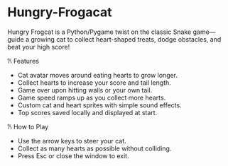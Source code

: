 # Hungry-Frogacat
Hungry Frogcat is a Python/Pygame twist on the classic Snake game—guide a growing cat to collect heart-shaped treats, dodge obstacles, and beat your high score!

𐙚 Features
- Cat avatar moves around eating hearts to grow longer.
- Collect hearts to increase your score and tail length.
- Game over upon hitting walls or your own tail.
- Game speed ramps up as you collect more hearts.
- Custom cat and heart sprites with simple sound effects.
- Top scores saved locally and displayed at start.

𐙚 How to Play
- Use the arrow keys to steer your cat.
- Collect as many hearts as possible without colliding.
- Press Esc or close the window to exit.

